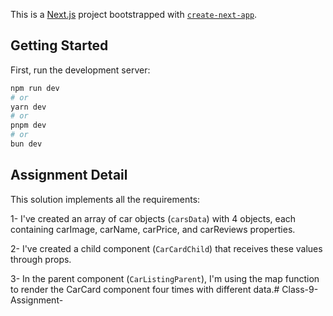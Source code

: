 This is a [Next.js](https://nextjs.org) project bootstrapped with [`create-next-app`](https://nextjs.org/docs/app/api-reference/cli/create-next-app).

## Getting Started

First, run the development server:

```bash
npm run dev
# or
yarn dev
# or
pnpm dev
# or
bun dev
```

## Assignment Detail

This solution implements all the requirements:

1- I've created an array of car objects (`carsData`) with 4 objects, each containing carImage, carName, carPrice, and carReviews properties.

2- I've created a child component (`CarCardChild`) that receives these values through props.

3- In the parent component (`CarListingParent`), I'm using the map function to render the CarCard component four times with different data.#   C l a s s - 9 - A s s i g n m e n t - 
 
 
